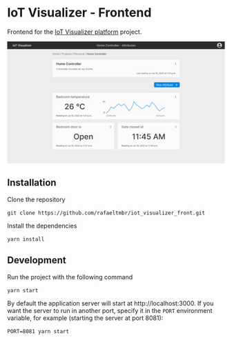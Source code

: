 # IoT Visualizer - Frontend

Frontend for the [IoT Visualizer platform](https://github.com/rafaeltmbr/iot_visualizer) project.

![Attributes Screen](./docs/assets/images/attributes-screen.png)

## Installation

Clone the repository

```
git clone https://github.com/rafaeltmbr/iot_visualizer_front.git
```

Install the dependencies

```
yarn install
```

## Development

Run the project with the following command

```
yarn start
```

By default the application server will start at http://localhost:3000. If you want the server to run in another port, specify it in the `PORT` environment variable, for example (starting the server at port 8081):

```
PORT=8081 yarn start
```
